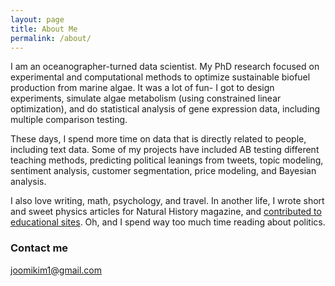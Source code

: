 ```yaml
---
layout: page
title: About Me
permalink: /about/
---
```


I am an oceanographer-turned data scientist. My PhD research focused on experimental and computational methods to optimize sustainable biofuel production from marine algae. It was a lot of fun- I got to design experiments, simulate algae metabolism (using constrained linear optimization), and do statistical analysis of gene expression data, including multiple comparison testing. 

These days, I spend more time on data that is directly related to people, including text data. Some of my projects have included AB testing different teaching methods, predicting political leanings from tweets, topic modeling, sentiment analysis, customer segmentation, price modeling, and Bayesian analysis. 


I also love writing, math, psychology, and travel. In another life, I wrote short and sweet physics articles for Natural History magazine, and [contributed to educational sites](https://ivyed.net/engaging-girls-in-stem/). Oh, and I spend way too much time reading about politics.


### Contact me
[joomikim1@gmail.com](mailto:joomikim1@gmail.com)
